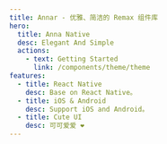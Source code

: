 ```yaml
---
title: Annar - 优雅、简洁的 Remax 组件库
hero:
  title: Anna Native
  desc: Elegant And Simple
  actions:
    - text: Getting Started
      link: /components/theme/theme
features:
  - title: React Native
    desc: Base on React Native。
  - title: iOS & Android
    desc: Support iOS and Android。
  - title: Cute UI
    desc: 可可爱爱 ❤️
---
```

